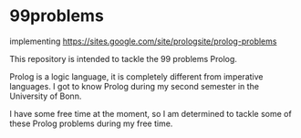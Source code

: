 # 99problems
implementing https://sites.google.com/site/prologsite/prolog-problems

This repository is intended to tackle the 99 problems Prolog.

Prolog is a logic language, it is completely different from imperative languages.
I got to know Prolog during my second semester in the University of Bonn.

I have some free time at the moment, so I am determined to tackle some of these Prolog problems during my free time.
